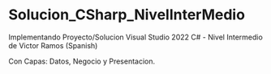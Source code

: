 # Solucion_CSharp_NivelInterMedio

Implementando Proyecto/Solucion Visual Studio 2022 C# - Nivel Intermedio de Victor Ramos (Spanish)

Con Capas: Datos, Negocio y Presentacion.
